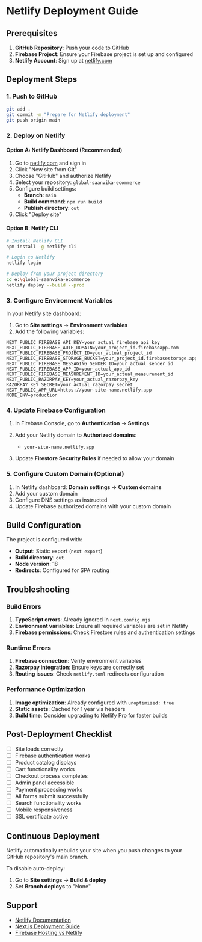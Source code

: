 # Netlify Deployment Guide

## Prerequisites

1. **GitHub Repository**: Push your code to GitHub
2. **Firebase Project**: Ensure your Firebase project is set up and configured
3. **Netlify Account**: Sign up at [netlify.com](https://netlify.com)

## Deployment Steps

### 1. Push to GitHub

```bash
git add .
git commit -m "Prepare for Netlify deployment"
git push origin main
```

### 2. Deploy on Netlify

#### Option A: Netlify Dashboard (Recommended)

1. Go to [netlify.com](https://netlify.com) and sign in
2. Click "New site from Git"
3. Choose "GitHub" and authorize Netlify
4. Select your repository: `global-saanvika-ecommerce`
5. Configure build settings:
   - **Branch**: `main`
   - **Build command**: `npm run build`
   - **Publish directory**: `out`
6. Click "Deploy site"

#### Option B: Netlify CLI

```bash
# Install Netlify CLI
npm install -g netlify-cli

# Login to Netlify
netlify login

# Deploy from your project directory
cd e:\global-saanvika-ecommerce
netlify deploy --build --prod
```

### 3. Configure Environment Variables

In your Netlify site dashboard:

1. Go to **Site settings** → **Environment variables**
2. Add the following variables:

```
NEXT_PUBLIC_FIREBASE_API_KEY=your_actual_firebase_api_key
NEXT_PUBLIC_FIREBASE_AUTH_DOMAIN=your_project_id.firebaseapp.com
NEXT_PUBLIC_FIREBASE_PROJECT_ID=your_actual_project_id
NEXT_PUBLIC_FIREBASE_STORAGE_BUCKET=your_project_id.firebasestorage.app
NEXT_PUBLIC_FIREBASE_MESSAGING_SENDER_ID=your_actual_sender_id
NEXT_PUBLIC_FIREBASE_APP_ID=your_actual_app_id
NEXT_PUBLIC_FIREBASE_MEASUREMENT_ID=your_actual_measurement_id
NEXT_PUBLIC_RAZORPAY_KEY=your_actual_razorpay_key
RAZORPAY_KEY_SECRET=your_actual_razorpay_secret
NEXT_PUBLIC_APP_URL=https://your-site-name.netlify.app
NODE_ENV=production
```

### 4. Update Firebase Configuration

1. In Firebase Console, go to **Authentication** → **Settings**
2. Add your Netlify domain to **Authorized domains**:
   - `your-site-name.netlify.app`

3. Update **Firestore Security Rules** if needed to allow your domain

### 5. Configure Custom Domain (Optional)

1. In Netlify dashboard: **Domain settings** → **Custom domains**
2. Add your custom domain
3. Configure DNS settings as instructed
4. Update Firebase authorized domains with your custom domain

## Build Configuration

The project is configured with:

- **Output**: Static export (`next export`)
- **Build directory**: `out`
- **Node version**: 18
- **Redirects**: Configured for SPA routing

## Troubleshooting

### Build Errors

1. **TypeScript errors**: Already ignored in `next.config.mjs`
2. **Environment variables**: Ensure all required variables are set in Netlify
3. **Firebase permissions**: Check Firestore rules and authentication settings

### Runtime Errors

1. **Firebase connection**: Verify environment variables
2. **Razorpay integration**: Ensure keys are correctly set
3. **Routing issues**: Check `netlify.toml` redirects configuration

### Performance Optimization

1. **Image optimization**: Already configured with `unoptimized: true`
2. **Static assets**: Cached for 1 year via headers
3. **Build time**: Consider upgrading to Netlify Pro for faster builds

## Post-Deployment Checklist

- [ ] Site loads correctly
- [ ] Firebase authentication works
- [ ] Product catalog displays
- [ ] Cart functionality works
- [ ] Checkout process completes
- [ ] Admin panel accessible
- [ ] Payment processing works
- [ ] All forms submit successfully
- [ ] Search functionality works
- [ ] Mobile responsiveness
- [ ] SSL certificate active

## Continuous Deployment

Netlify automatically rebuilds your site when you push changes to your GitHub repository's main branch.

To disable auto-deploy:
1. Go to **Site settings** → **Build & deploy**
2. Set **Branch deploys** to "None"

## Support

- [Netlify Documentation](https://docs.netlify.com/)
- [Next.js Deployment Guide](https://nextjs.org/docs/deployment)
- [Firebase Hosting vs Netlify](https://firebase.google.com/docs/hosting)
